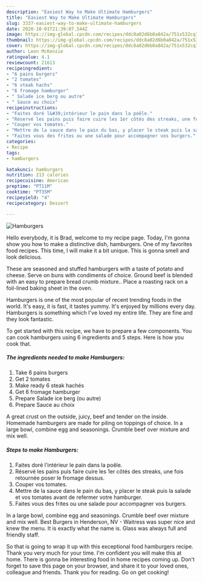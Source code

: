 ```yaml
---
description: "Easiest Way to Make Ultimate Hamburgers"
title: "Easiest Way to Make Ultimate Hamburgers"
slug: 3337-easiest-way-to-make-ultimate-hamburgers
date: 2020-10-01T21:39:07.544Z
image: https://img-global.cpcdn.com/recipes/ddc8a02d6b0a842a/751x532cq70/hamburgers-photo-principale-de-la-recette.jpg
thumbnail: https://img-global.cpcdn.com/recipes/ddc8a02d6b0a842a/751x532cq70/hamburgers-photo-principale-de-la-recette.jpg
cover: https://img-global.cpcdn.com/recipes/ddc8a02d6b0a842a/751x532cq70/hamburgers-photo-principale-de-la-recette.jpg
author: Leon McKenzie
ratingvalue: 4.1
reviewcount: 21613
recipeingredient:
- "6 pains burgers"
- "2 tomates"
- "6 steak hachs"
- "6 fromage hamburger"
- " Salade ice berg ou autre"
- " Sauce au choix"
recipeinstructions:
- "Faites doré l&#39;intérieur le pain dans la poêle."
- "Réservé les pains puis faire cuire les 1er côtés des streaks, une fois retournée poser le fromage dessus."
- "Couper vos tomates."
- "Mettre de la sauce dans le pain du bas, y placer le steak puis la salade et vos tomates avant de refermer votre hamburger."
- "Faites vous des frites ou une salade pour accompagner vos burgers."
categories:
- Recipe
tags:
- hamburgers

katakunci: hamburgers 
nutrition: 213 calories
recipecuisine: American
preptime: "PT11M"
cooktime: "PT35M"
recipeyield: "4"
recipecategory: Dessert

---
```



![Hamburgers](https://img-global.cpcdn.com/recipes/ddc8a02d6b0a842a/751x532cq70/hamburgers-photo-principale-de-la-recette.jpg)

Hello everybody, it is Brad, welcome to my recipe page. Today, I'm gonna show you how to make a distinctive dish, hamburgers. One of my favorites food recipes. This time, I will make it a bit unique. This is gonna smell and look delicious.

These are seasoned and stuffed hamburgers with a taste of potato and cheese. Serve on buns with condiments of choice. Ground beef is blended with an easy to prepare bread crumb mixture.. Place a roasting rack on a foil-lined baking sheet in the oven.

Hamburgers is one of the most popular of recent trending foods in the world. It's easy, it is fast, it tastes yummy. It's enjoyed by millions every day. Hamburgers is something which I've loved my entire life. They are fine and they look fantastic.


To get started with this recipe, we have to prepare a few components. You can cook hamburgers using 6 ingredients and 5 steps. Here is how you cook that.

<!--inarticleads1-->

##### The ingredients needed to make Hamburgers:

1. Take 6 pains burgers
1. Get 2 tomates
1. Make ready 6 steak hachés
1. Get 6 fromage hamburger
1. Prepare  Salade ice berg (ou autre)
1. Prepare  Sauce au choix


A great crust on the outside, juicy, beef and tender on the inside. Homemade hamburgers are made for piling on toppings of choice. In a large bowl, combine egg and seasonings. Crumble beef over mixture and mix well. 

<!--inarticleads2-->

##### Steps to make Hamburgers:

1. Faites doré l&#39;intérieur le pain dans la poêle.
1. Réservé les pains puis faire cuire les 1er côtés des streaks, une fois retournée poser le fromage dessus.
1. Couper vos tomates.
1. Mettre de la sauce dans le pain du bas, y placer le steak puis la salade et vos tomates avant de refermer votre hamburger.
1. Faites vous des frites ou une salade pour accompagner vos burgers.


In a large bowl, combine egg and seasonings. Crumble beef over mixture and mix well. Best Burgers in Henderson, NV - Waitress was super nice and knew the menu. It is exactly what the name is. Glass was always full and friendly staff. 

So that is going to wrap it up with this exceptional food hamburgers recipe. Thank you very much for your time. I'm confident you will make this at home. There is gonna be interesting food in home recipes coming up. Don't forget to save this page on your browser, and share it to your loved ones, colleague and friends. Thank you for reading. Go on get cooking!
